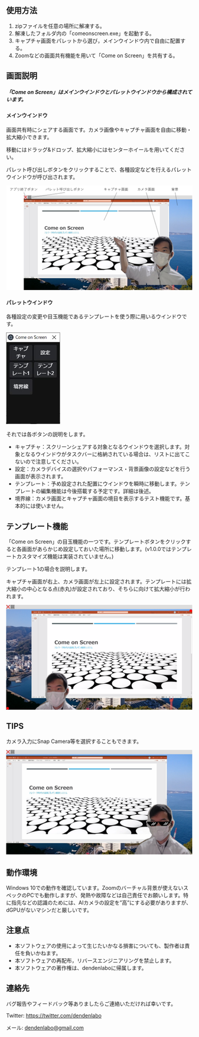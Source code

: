## 使用方法

1.  zipファイルを任意の場所に解凍する。
2.  解凍したフォルダ内の「comeonscreen.exe」を起動する。
3.  キャプチャ画面をパレットから選び，メインウインドウ内で自由に配置する。
4.  Zoomなどの画面共有機能を用いて「Come on Screen」を共有する。



## 画面説明

##### 「Come on Screen」はメインウインドウとパレットウインドウから構成されています。



#### メインウインドウ

画面共有時にシェアする画面です。カメラ画像やキャプチャ画面を自由に移動・拡大縮小できます。

移動にはドラッグ&ドロップ、拡大縮小にはセンターホイールを用いてください。

パレット呼び出しボタンをクリックすることで、各種設定などを行えるパレットウインドウが呼び出されます。

![Mainwindow](./Mainwindow.png)

#### パレットウインドウ

各種設定の変更や目玉機能であるテンプレートを使う際に用いるウインドウです。

![COSPallete](./COSPallete.jpg)

それでは各ボタンの説明をします。

- キャプチャ：スクリーンシェアする対象となるウインドウを選択します。対象となるウインドウがタスクバーに格納されている場合は、リストに出てこないので注意してください。
- 設定：カメラデバイスの選択やパフォーマンス・背景画像の設定などを行う画面が表示されます。
- テンプレート：予め設定された配置にウインドウを瞬時に移動します。テンプレートの編集機能は今後搭載する予定です。詳細は後述。
- 境界線：カメラ画面とキャプチャ画面の境目を表示するテスト機能です。基本的には使いません。

## テンプレート機能

「Come on Screen」の目玉機能の一つです。テンプレートボタンをクリックすると各画面があらかじめ設定しておいた場所に移動します。(v1.0.0ではテンプレートカスタマイズ機能は実装されていません。)

テンプレート1の場合を説明します。

キャプチャ画面が右上、カメラ画面が左上に設定されます。テンプレートには拡大縮小の中心となる点(赤丸)が設定されており、そちらに向けて拡大縮小が行われます。

![Template1](./Template1.png)



## TIPS

カメラ入力にSnap Camera等を選択することもできます。

![TIPS](./TIPS.png)

## 動作環境

Windows 10での動作を確認しています。Zoomのバーチャル背景が使えないスペックのPCでも動作しますが、発熱や故障などは自己責任でお願いします。特に指先などの認識のためには、AIカメラの設定を”高”にする必要がありますが、dGPUがないマシンだと厳しいです。

## 注意点

- 本ソフトウェアの使用によって生じたいかなる損害についても、製作者は責任を負いかねます。 
- 本ソフトウェアの再配布，リバースエンジニアリングを禁止します。
-  本ソフトウェアの著作権は、dendenlaboに帰属します。

## 連絡先

バグ報告やフィードバック等ありましたらご連絡いただければ幸いです。

Twitter: https://twitter.com/dendenlabo 

メール: dendenlabo@gmail.com

